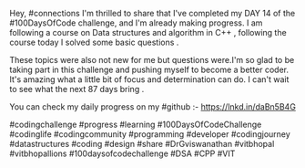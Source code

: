 Hey, #connections I'm thrilled to share that I've completed my DAY 14 of the #100DaysOfCode challenge, and I'm already making progress. I am following a course on Data structures and algorithm in C++ , following the course today I solved some basic questions .


These topics were also not new for me but questions were.I'm so glad to be taking part in this challenge and pushing myself to become a better coder. It's amazing what a little bit of focus and determination can do. I can't wait to see what the next 87 days bring .

You can check my daily progress on my #github :- https://lnkd.in/daBn5B4G

#codingchallenge #progress #learning #100DaysOfCodeChallenge #codinglife #codingcommunity #programming #developer #codingjourney #datastructures #coding #design #share #DrGviswanathan #vitbhopal #vitbhopallions #100daysofcodechallenge
#DSA #CPP #VIT
    

